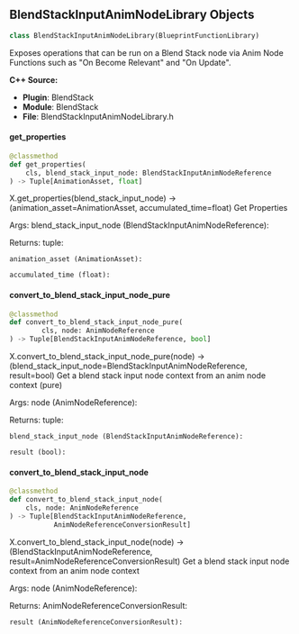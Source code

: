 ## BlendStackInputAnimNodeLibrary Objects

```python
class BlendStackInputAnimNodeLibrary(BlueprintFunctionLibrary)
```

Exposes operations that can be run on a Blend Stack node via Anim Node Functions such as "On Become Relevant" and "On Update".

**C++ Source:**

- **Plugin**: BlendStack
- **Module**: BlendStack
- **File**: BlendStackInputAnimNodeLibrary.h

<a id="unreal.BlendStackInputAnimNodeLibrary.get_properties"></a>

#### get_properties

```python
@classmethod
def get_properties(
    cls, blend_stack_input_node: BlendStackInputAnimNodeReference
) -> Tuple[AnimationAsset, float]
```

X.get_properties(blend_stack_input_node) -> (animation_asset=AnimationAsset, accumulated_time=float)
Get Properties

Args:
    blend_stack_input_node (BlendStackInputAnimNodeReference): 

Returns:
    tuple: 

    animation_asset (AnimationAsset): 

    accumulated_time (float):

<a id="unreal.BlendStackInputAnimNodeLibrary.convert_to_blend_stack_input_node_pure"></a>

#### convert_to_blend_stack_input_node_pure

```python
@classmethod
def convert_to_blend_stack_input_node_pure(
        cls, node: AnimNodeReference
) -> Tuple[BlendStackInputAnimNodeReference, bool]
```

X.convert_to_blend_stack_input_node_pure(node) -> (blend_stack_input_node=BlendStackInputAnimNodeReference, result=bool)
Get a blend stack input node context from an anim node context (pure)

Args:
    node (AnimNodeReference): 

Returns:
    tuple: 

    blend_stack_input_node (BlendStackInputAnimNodeReference): 

    result (bool):

<a id="unreal.BlendStackInputAnimNodeLibrary.convert_to_blend_stack_input_node"></a>

#### convert_to_blend_stack_input_node

```python
@classmethod
def convert_to_blend_stack_input_node(
    cls, node: AnimNodeReference
) -> Tuple[BlendStackInputAnimNodeReference,
           AnimNodeReferenceConversionResult]
```

X.convert_to_blend_stack_input_node(node) -> (BlendStackInputAnimNodeReference, result=AnimNodeReferenceConversionResult)
Get a blend stack input node context from an anim node context

Args:
    node (AnimNodeReference): 

Returns:
    AnimNodeReferenceConversionResult: 

    result (AnimNodeReferenceConversionResult):

<a id="unreal.AnimationBlendStackGraph"></a>